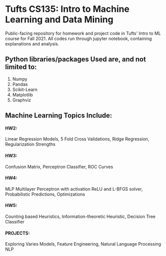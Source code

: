 # Tufts CS135: Intro to Machine Learning and Data Mining
Public-facing repository for homework and project code in Tufts' Intro to ML course for Fall 2021. All codes run through jupyter notebook, containing explanations and analysis.

## Python libraries/packages Used are, and not limited to:
1. Numpy
2. Pandas
3. Scikit-Learn
4. Matplotlib
5. Graphviz

## Machine Learning Topics Include: 

#### HW2:
Linear Regression Models, 5 Fold Cross Validations, Ridge Regression, Regularization Strengths

#### HW3: 
Confusion Matrix, Perceptron Classifier, ROC Curves

#### HW4: 
MLP Multilayer Perceptron with activation ReLU and L-BFGS solver, Probabilistic Predictions, Optimizations

#### HW5: 
Counting based Heuristics, Information-theoretic Heuristic, Decision Tree Classifier

#### PROJECTS:
Exploring Varies Models, Feature Engineering, Natural Language Processing NLP
